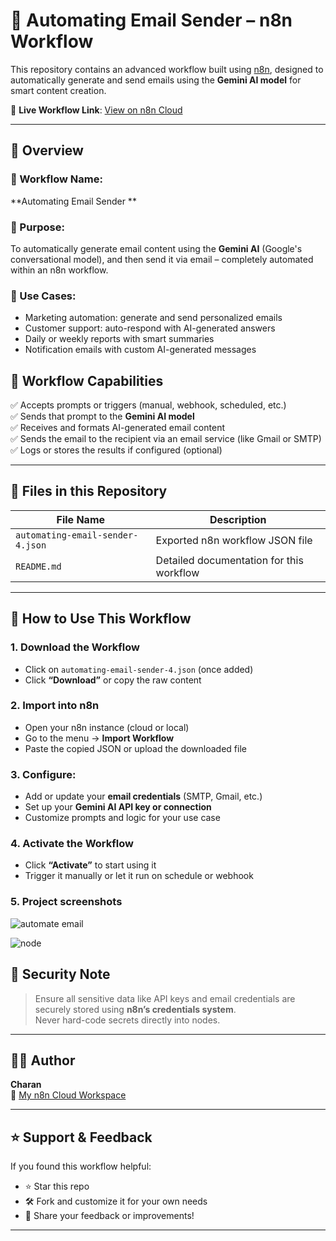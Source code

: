 # 📩 Automating Email Sender – n8n Workflow

This repository contains an advanced workflow built using [n8n](https://n8n.io), designed to automatically generate and send emails using the **Gemini AI model** for smart content creation.

🔗 **Live Workflow Link**: [View on n8n Cloud](https://charan-pro.app.n8n.cloud/workflow/kVm6qpQfuHCXxWXd)   

---

## 🧠 Overview

### 📌 Workflow Name:
**Automating Email Sender **

### 🤖 Purpose:
To automatically generate email content using the **Gemini AI** (Google's conversational model), and then send it via email – completely automated within an n8n workflow.

### 💼 Use Cases:
- Marketing automation: generate and send personalized emails
- Customer support: auto-respond with AI-generated answers
- Daily or weekly reports with smart summaries
- Notification emails with custom AI-generated messages

## 🔧 Workflow Capabilities

✅ Accepts prompts or triggers (manual, webhook, scheduled, etc.)  
✅ Sends that prompt to the **Gemini AI model**  
✅ Receives and formats AI-generated email content  
✅ Sends the email to the recipient via an email service (like Gmail or SMTP)  
✅ Logs or stores the results if configured (optional)

---

## 📁 Files in this Repository

| File Name                       | Description                               |
|--------------------------------|--------------------------------------------|
| `automating-email-sender-4.json` | Exported n8n workflow JSON file           
| `README.md`                    | Detailed documentation for this workflow   |

---

## 🚀 How to Use This Workflow

### 1. Download the Workflow
- Click on `automating-email-sender-4.json` (once added)
- Click **“Download”** or copy the raw content

### 2. Import into n8n
- Open your n8n instance (cloud or local)
- Go to the menu → **Import Workflow**
- Paste the copied JSON or upload the downloaded file

### 3. Configure:
- Add or update your **email credentials** (SMTP, Gmail, etc.)
- Set up your **Gemini AI API key or connection**
- Customize prompts and logic for your use case

### 4. Activate the Workflow
- Click **“Activate”** to start using it
- Trigger it manually or let it run on schedule or webhook

### 5. Project screenshots


![automate email](https://github.com/user-attachments/assets/9c477835-7580-4a00-a175-5a697f75cd18)


![node](https://github.com/user-attachments/assets/81ceb373-967e-42b9-a2c5-f395eb714186)


## 🔐 Security Note

> Ensure all sensitive data like API keys and email credentials are securely stored using **n8n’s credentials system**.  
> Never hard-code secrets directly into nodes.

---

## 🧑‍💻 Author

**Charan**  
🔗 [My n8n Cloud Workspace](https://charan-pro.app.n8n.cloud)

---

## ⭐ Support & Feedback

If you found this workflow helpful:
- ⭐ Star this repo
- 🛠️ Fork and customize it for your own needs
- 📨 Share your feedback or improvements!

---



